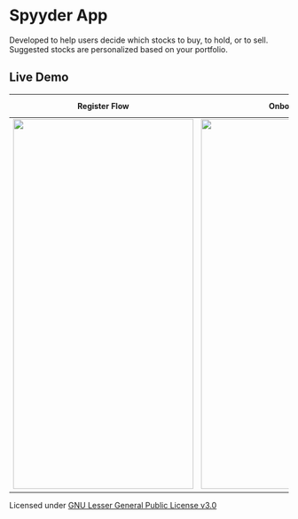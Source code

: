 
# Spyyder App
Developed to help users decide which stocks to buy, to hold, or to sell. Suggested stocks are personalized based on your portfolio.


## Live Demo
  **Register Flow**  |  **Onboarding**  |  **Login Flow**             
:-------------------------:|:-------------------------:|:-------------------------:|
  <img src="https://github.com/SamuelFolledo/SPD1.3/blob/master/FinalProject/mobile/ZeusApp/static/gif/registerFlow.gif" width="325" height="667">  |  <img src="https://github.com/SamuelFolledo/SPD1.3/blob/master/FinalProject/mobile/ZeusApp/static/gif/quizFlow.gif" width="325" height="667">  |  <img src="https://github.com/SamuelFolledo/SPD1.3/blob/master/FinalProject/mobile/ZeusApp/static/gif/loginFlow.gif" width="325" height="667">
  

Licensed under [GNU Lesser General Public License v3.0](LICENSE)
